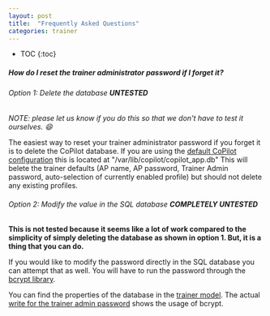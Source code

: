 ```yaml
---
layout: post
title:  "Frequently Asked Questions"
categories: trainer
---
```


* TOC
{:toc}

##### How do I reset the *trainer administrator password* if I forget it?

###### Option 1: Delete the database **UNTESTED**

*NOTE: please let us know if you do this so that we don't have to test it ourselves. :smile:*

The easiest way to reset your trainer administrator password if you forget it is to delete the CoPilot database. If you are using the [default CoPilot configuration](https://github.com/OpenInternet/CoPilot/blob/master/templates/base_config.py#L8) this is located at "/var/lib/copilot/copilot_app.db" This will belete the trainer defaults (AP name, AP password, Trainer Admin password, auto-selection of currently enabled profile) but should not delete any existing profiles.

###### Option 2: Modify the value in the SQL database **COMPLETELY UNTESTED**

**This is not tested because it seems like a lot of work compared to the simplicity of simply deleting the database as shown in option 1. But, it is a thing that you can do.**

If you would like to modify the password directly in the SQL database you can attempt that as well. You will have to run the password through the [bcrypt library](https://flask-bcrypt.readthedocs.org/en/latest/).

You can find the properties of the database in the [trainer model](https://github.com/OpenInternet/CoPilot/blob/master/copilot/models/trainer.py#L46-L69). The actual [write for the trainer admin password](https://github.com/OpenInternet/CoPilot/blob/master/copilot/models/trainer.py#L103-L105) shows the usage of bcrypt.
